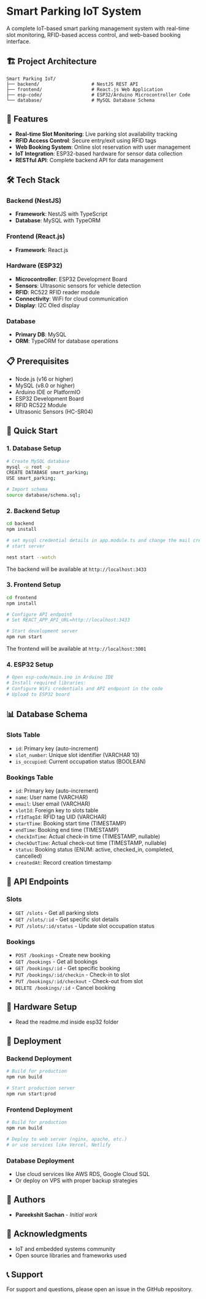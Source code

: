 # Smart Parking IoT System

A complete IoT-based smart parking management system with real-time slot monitoring, RFID-based access control, and web-based booking interface.

## 🏗️ Project Architecture

```
Smart Parking IoT/
├── backend/                   # NestJS REST API
├── frontend/                  # React.js Web Application
├── esp-code/                  # ESP32/Arduino Microcontroller Code
└── database/                  # MySQL Database Schema
```

## 🚀 Features

- **Real-time Slot Monitoring**: Live parking slot availability tracking
- **RFID Access Control**: Secure entry/exit using RFID tags
- **Web Booking System**: Online slot reservation with user management
- **IoT Integration**: ESP32-based hardware for sensor data collection
- **RESTful API**: Complete backend API for data management

## 🛠️ Tech Stack

### Backend (NestJS)
- **Framework**: NestJS with TypeScript
- **Database**: MySQL with TypeORM

### Frontend (React.js)
- **Framework**: React.js

### Hardware (ESP32)
- **Microcontroller**: ESP32 Development Board
- **Sensors**: Ultrasonic sensors for vehicle detection
- **RFID**: RC522 RFID reader module
- **Connectivity**: WiFi for cloud communication
- **Display**: I2C Oled display

### Database
- **Primary DB**: MySQL
- **ORM**: TypeORM for database operations

## 📋 Prerequisites

- Node.js (v16 or higher)
- MySQL (v8.0 or higher)
- Arduino IDE or PlatformIO
- ESP32 Development Board
- RFID RC522 Module
- Ultrasonic Sensors (HC-SR04)

## 🚀 Quick Start

### 1. Database Setup

```bash
# Create MySQL database
mysql -u root -p
CREATE DATABASE smart_parking;
USE smart_parking;

# Import schema
source database/schema.sql;
```

### 2. Backend Setup

```bash
cd backend
npm install

# set mysql credential details in app.module.ts and change the mail credetials in mail.service.ts
# start server

nest start --watch 
```

The backend will be available at `http://localhost:3433`

### 3. Frontend Setup

```bash
cd frontend
npm install

# Configure API endpoint
# Set REACT_APP_API_URL=http://localhost:3433

# Start development server
npm run start
```

The frontend will be available at `http://localhost:3001`

### 4. ESP32 Setup

```bash
# Open esp-code/main.ino in Arduino IDE
# Install required libraries:
# Configure WiFi credentials and API endpoint in the code
# Upload to ESP32 board
```

## 📊 Database Schema

### Slots Table
- `id`: Primary key (auto-increment)
- `slot_number`: Unique slot identifier (VARCHAR 10)
- `is_occupied`: Current occupation status (BOOLEAN)

### Bookings Table
- `id`: Primary key (auto-increment)
- `name`: User name (VARCHAR)
- `email`: User email (VARCHAR)
- `slotId`: Foreign key to slots table
- `rfIdTagId`: RFID tag UID (VARCHAR)
- `startTime`: Booking start time (TIMESTAMP)
- `endTime`: Booking end time (TIMESTAMP)
- `checkInTime`: Actual check-in time (TIMESTAMP, nullable)
- `checkOutTime`: Actual check-out time (TIMESTAMP, nullable)
- `status`: Booking status (ENUM: active, checked_in, completed, cancelled)
- `createdAt`: Record creation timestamp

## 🔌 API Endpoints

### Slots
- `GET /slots` - Get all parking slots
- `GET /slots/:id` - Get specific slot details
- `PUT /slots/:id/status` - Update slot occupation status

### Bookings
- `POST /bookings` - Create new booking
- `GET /bookings` - Get all bookings
- `GET /bookings/:id` - Get specific booking
- `PUT /bookings/:id/checkin` - Check-in to slot
- `PUT /bookings/:id/checkout` - Check-out from slot
- `DELETE /bookings/:id` - Cancel booking

## 🔧 Hardware Setup

- Read the readme.md inside esp32 folder 

## 🚀 Deployment

### Backend Deployment
```bash
# Build for production
npm run build

# Start production server
npm run start:prod
```

### Frontend Deployment
```bash
# Build for production
npm run build

# Deploy to web server (nginx, apache, etc.)
# or use services like Vercel, Netlify
```

### Database Deployment
- Use cloud services like AWS RDS, Google Cloud SQL
- Or deploy on VPS with proper backup strategies


## 👥 Authors

- **Pareekshit Sachan** - *Initial work*

## 🙏 Acknowledgments

- IoT and embedded systems community
- Open source libraries and frameworks used

## 📞 Support

For support and questions, please open an issue in the GitHub repository.
